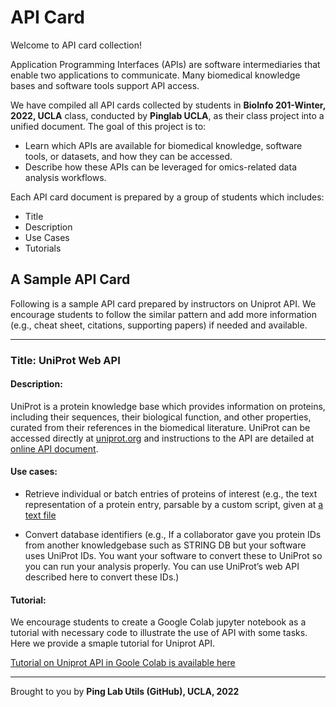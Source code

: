 
# API Card


Welcome to API card collection!

Application Programming Interfaces (APIs) are software intermediaries that enable two applications to communicate. Many biomedical knowledge bases and software tools support API access. 

We have compiled all API cards collected by students in **BioInfo 201-Winter, 2022, UCLA** class, conducted by **Pinglab UCLA**, as their class project into a unified document. The goal of this project is to: 

- Learn which APIs are available for biomedical knowledge, software tools, or datasets, and how they can be accessed.
- Describe how these APIs can be leveraged for omics-related data analysis workflows.

Each API card document is prepared by a group of students which includes:

- Title
- Description
- Use Cases
- Tutorials

## A Sample API Card

Following is a sample API card prepared by instructors on Uniprot API. We encourage students to follow the similar pattern and add more information (e.g., cheat sheet, citations, supporting papers) if needed and available.

-----------

### Title: UniProt Web API

#### Description: 

UniProt is a protein knowledge base which provides information on proteins, including their sequences, their biological function, and other properties, curated from their references in the biomedical literature. UniProt can be accessed directly at
[uniprot.org](https://www.uniprot.org/) and instructions to the API are detailed at [online API document](https://www.uniprot.org/help/programmatic_access).



#### Use cases:

- Retrieve individual or batch entries of proteins of interest (e.g., the text representation of a protein entry, parsable by a custom script, given at [a text file](https://uniprot.org/uniprot/P12345.txt)

- Convert database identifiers (e.g., If a collaborator gave you protein IDs from another
knowledgebase such as STRING DB but your software uses UniProt IDs. You want your
software to convert these to UniProt so you can run your analysis properly. You can use
UniProt’s web API described here to convert these IDs.)


#### Tutorial: 

We encourage students to create a Google Colab jupyter notebook as a tutorial with necessary code to illustrate the use of API with some tasks. Here we provide a smaple tutorial for Uniprot API.

[Tutorial on Uniprot API in Goole Colab is available here](https://colab.research.google.com/drive/1gblX7Sv-z54VcuIPQ88pQ0OT9DgRkQu_?usp=sharing)


---------

Brought to you by **Ping Lab Utils (GitHub), UCLA, 2022**